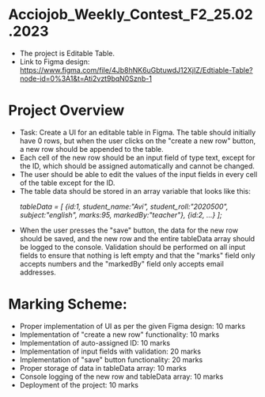 # Acciojob_Weekly_Contest_F2_25.02.2023
- The project is Editable Table.
- Link to Figma design: https://www.figma.com/file/4Jb8hNK6uGbtuwdJ12XjIZ/Edtiable-Table?node-id=0%3A1&t=Ati2vzt9bqN0Sznb-1
# Project Overview
- Task: Create a UI for an editable table in Figma. The table should initially have 0 rows, but when the user clicks on the "create a new row" button, a new row should be appended to the table.
- Each cell of the new row should be an input field of type text, except for the ID, which should be assigned automatically and cannot be changed.
- The user should be able to edit the values of the input fields in every cell of the table except for the ID.
- The table data should be stored in an array variable that looks like this:
	<p><i>tableData = [
  	{id:1, student_name:"Avi", student_roll:"2020500", subject:"english", marks:95, markedBy:"teacher"},
  	{id:2, ...}
	];</i></p>
- When the user presses the "save" button, the data for the new row should be saved, and the new row and the entire tableData array should be logged to the console. Validation should be performed on all input fields to ensure that nothing is left empty and that the "marks" field only accepts numbers and the "markedBy" field only accepts email addresses.
# Marking Scheme:
- Proper implementation of UI as per the given Figma design: 10 marks
- Implementation of "create a new row" functionality: 10 marks
- Implementation of auto-assigned ID: 10 marks
- Implementation of input fields with validation: 20 marks
- Implementation of "save" button functionality: 20 marks
- Proper storage of data in tableData array: 10 marks
- Console logging of the new row and tableData array: 10 marks
- Deployment of the project: 10 marks


